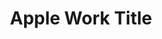 ---
attached_collection: 
attached_link: 
attached_link_text: View Full Project
block_aspect_ratio: ratio-1x1
blog_block_cover: https://d1sf55qlb7p6hz.cloudfront.net/213588.jpg
post_blocks: []
blog_header: 
caption: Apple Work Caption
content: |-
  Info About Requesting Apple Gallery.

  [Request Gallery](mailto:jesse@jesserieser.com?subject=test)
date: 
news_category: []
theme_color: FFFFFF
title: Apple Work Title
vimeo_block_cover: 
seo:
  meta_description: Apple Post Meta
  meta_title: Apple Post Title
blog_slider:
  - _bookshop_name: posts/media-element-url
    image: https://d1sf55qlb7p6hz.cloudfront.net/2022-08_horizontal-covers-12.jpg
    template: block-media-element-url
---